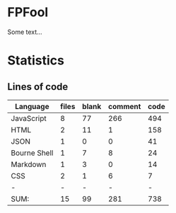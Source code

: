 # FPFool
Some text...

# Statistics

## Lines of code

|Language                     |files          |blank        |comment           |code|
|-----------------------------|---------------|-------------|------------------|----|
|JavaScript                   |    8          |   77        |    266           | 494|
|HTML                         |    2          |   11        |      1           | 158|
|JSON                         |    1          |    0        |      0           |  41|
|Bourne Shell                 |    1          |    7        |      8           |  24|
|Markdown                     |    1          |    3        |      0           |  14|
|CSS                          |    2          |    1        |      6           |   7|
|-                            |-              |-            |-                 |-   |
|SUM:                         |   15          |   99        |    281           | 738|
